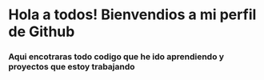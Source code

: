 # Hola a todos! Bienvendios a mi perfil de Github


### Aqui encotraras todo codigo que he ido aprendiendo y proyectos que estoy trabajando

